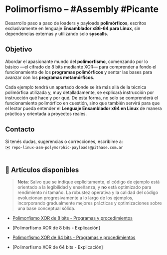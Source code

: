 # Polimorfismo – #Assembly #Picante

Desarrollo paso a paso de loaders y payloads **polimórficos**, escritos exclusivamente en lenguaje **Ensamblador x86-64 para Linux**, sin dependencias externas y utilizando solo **syscalls**.

## Objetivo  

Abordar el apasionante mundo del **polimorfismo**, comenzando por lo básico —el cifrado de 8 bits mediante XOR— para comprender a fondo el funcionamiento de los **programas polimórficos** y sentar las bases para avanzar con los **programas metamórficos**.

Cada ejemplo tendrá un apartado donde se irá más allá de la técnica polimórfica utilizada y, muy detalladamente, se explicará instrucción por instrucción qué hace y por qué. De esta forma, no solo se comprenderá el funcionamiento polimórfico en cuestión, sino que también servirá para que el lector pueda entender el **Lenguaje Ensamblador x64 en Linux** de manera práctica y orientada a proyectos reales.

## Contacto  

Si tenés dudas, sugerencias o correcciones, escribime a:  
✉️ `repo-linux-asm-polymorphic-payloads@pithase.com.ar`  
⠀
## 📄 Artículos disponibles
> **Nota**: Salvo que se indique explícitamente, el código de ejemplo está orientado a la legibilidad y enseñanza, y **no** está optimizado para rendimiento ni tamaño. La robustez operativa y la calidad del código evolucionan progresivamente a lo largo de los ejemplos, incorporando gradualmente mejores prácticas y optimizaciones sobre una base conceptual sólida.
- [Polimorfismo XOR de 8 bits - Programas y procedimientos](./polymorphic-xor-8bits.md) 

- [Polimorfismo XOR de 8 bits - Explicación]

- [Polimorfismo XOR de 64 bits - Programas y procedimientos](./polymorphic-xor-64bits.md) 

- [Polimorfismo XOR de 64 bits - Explicación]
